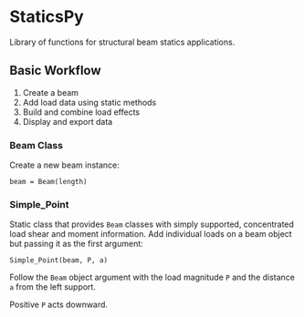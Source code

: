 # StaticsPy
Library of functions for structural beam statics applications.

## Basic Workflow
1. Create a beam
2. Add load data using static methods
3. Build and combine load effects
4. Display and export data


### Beam Class
Create a new beam instance:

`
beam = Beam(length)
`

### Simple_Point
Static class that provides `Beam` classes with simply supported, concentrated load shear and moment information. Add individual loads on a beam object but passing it as the first argument:

`
Simple_Point(beam, P, a)
`

Follow the `Beam` object argument with the load magnitude `P` and the distance `a` from the left support.

Positive `P` acts downward.